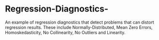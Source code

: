 # Regression-Diagnostics-
An example of regression diagnostics that detect problems that can distort regression results. These include Normally-Distributed, Mean Zero Errors, Homoskedasticity, No Collinearity, No Outliers and Linearity. 

